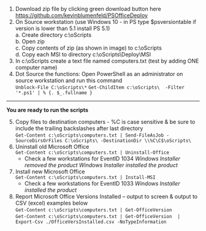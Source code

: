 
1.	Download zip file by clicking green download button here https://github.com/kevinblumenfeld/PSOfficeDeploy   
2.	On Source workstation (use Windows 10 - in PS type $psversiontable if version is lower than 5.1 install PS 5.1)  
    a.	Create directory c:\oScripts  
    b.	Open zip  
    c.	Copy contents of zip (as shown in image) to c:\oScripts  
    d.	Copy each MSI to directory c:\oScripts\Deploy\MSI  
3.	In c:\oScripts create a text file named computers.txt  (test by adding ONE computer name)  
4.	Dot Source the functions: Open PowerShell as an administrator on source workstation and run this command  
    ```Unblock-File C:\oScripts\*```
    ```Get-ChildItem c:\oScripts\  -Filter '*.ps1' | % {. $_.fullname }```

------------------------------------------
**You are ready to run the scripts**


5.	Copy files to destination computers - %C is case sensitive & be sure to include the trailing backslashes after last directory  
    ```Get-Content c:\oScripts\computers.txt | Send-FileAsJob -SourceDirsOrFiles C:\oScripts\ -DestinationDir \\%C\C$\oScripts\```  
6.	Uninstall old Microsoft Office  
    ```Get-Content c:\oScripts\computers.txt | Uninstall-Office```  
      * Check a few workstations for EventID 1034 _Windows Installer removed the product Windows Installer installed the product_
7.	Install new Microsoft Office  
    ```Get-Content c:\oScripts\computers.txt | Install-MSI```  
      * Check a few workstations for EventID 1033 _Windows Installer installed the product_
8.	Report Microsoft Office Versions Installed – output to screen & output to CSV (excel) examples below  
    ```Get-Content c:\oScripts\computers.txt | Get-OfficeVersion```  
    ```Get-Content c:\oScripts\computers.txt | Get-OfficeVersion  | Export-Csv ./OfficeVersInstalled.csv -NoTypeInformation```  

